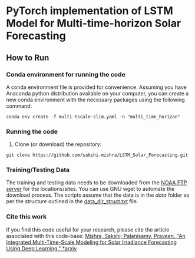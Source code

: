# PyTorch implementation of LSTM Model for Multi-time-horizon Solar Forecasting

## How to Run
### Conda environment for running the code 
  A conda environment file is provided for convenience. Assuming you have Anaconda python distribution available on your computer, you can create a new conda environment with the necessary packages using the following command:

`conda env create -f multi-tscale-slim.yaml -n "multi_time_horizon"`
  
### Running the code
  1. Clone (or download) the repository: 
  
  `git clone https://github.com/sakshi-mishra/LSTM_Solar_Forecasting.git`
  

### Training/Testing Data

The training and testing data needs to be downloaded from the [NOAA FTP server](ftp://aftp.cmdl.noaa.gov/data/radiation/surfrad/) for the locations/sites. You can use GNU wget to automate the download process. The scripts assume that the data is in the *data* folder as per the structure outlined in the [data_dir_struct.txt](data_dir_struct.txt) file.

### Cite this work
If you find this code useful for your research, please cite the article associated with this code-base:
[Mishra, Sakshi; Palanisamy, Praveen. "An Integrated Multi-Time-Scale Modeling for Solar Irradiance Forecasting Using Deep Learning." *arxiv](https://arxiv.org/abs/1905.02616)
